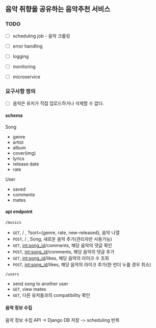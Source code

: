 ## 음악 취향을 공유하는 음악추천 서비스

### TODO
- [ ] scheduling job - 음악 크롤링
- [ ] error handling
- [ ] logging
- [ ] monitoring
- [ ] microservice


### 요구사항 정의
- [ ] 음악은 유저가 직접 업로드하거나 삭제할 수 없다.


#### schema
Song
- genre
- artist
- album
- cover(img)
- lyrics
- release date
- rate

User
- saved
- comments
- mates


#### api endpoint
`/musics`
- `GET`, / , ?sort={genre, rate, new-released}, 음악 나열
- `POST`, / , Song, 새로운 음악 추가(관리자만 사용가능)
- `GET`, <int:song_id>/comments, 해당 음악의 댓글 확인
- `POST`, <int:song_id>/comments, 해당 음악의 댓글 추가
- `GET`, <int:song_id>/likes, 해당 음악의 라이크 수 조회
- `POST`, <int:song_id>/likes, 해당 음악의 라이크 추가(한 번더 누를 경우 취소)

`/users`
- send song to another user
- `GET`, view mates
- `GET`, 다른 유저들과의 compatibility 확인


#### 음악 정보 수집
음악 정보 수집 API -> Django DB 저장 -> scheduling 반복

